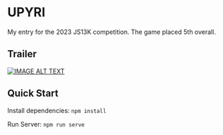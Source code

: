# UPYRI

My entry for the 2023 JS13K competition. The game placed 5th overall.

## Trailer
[![IMAGE ALT TEXT](http://img.youtube.com/vi/sATZin4rFwQ/0.jpg)](http://www.youtube.com/watch?v=sATZin4rFwQ "UPYRI")


## Quick Start

Install dependencies: `npm install`

Run Server: `npm run serve`
